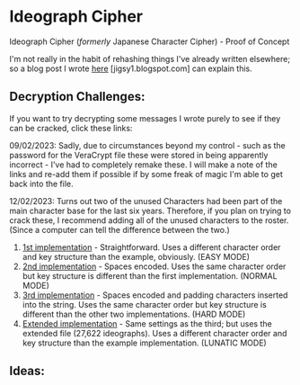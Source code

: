# Ideograph Cipher
Ideograph Cipher (<i>formerly</i> Japanese Character Cipher) - Proof of Concept

I'm not really in the habit of rehashing things I've already written elsewhere; so a blog post I wrote <a href="https://jigsy1.blogspot.com/2017/12/my-attempt-at-creating-substitution.html">here</a> [jigsy1.blogspot.com] can explain this.

## Decryption Challenges:

If you want to try decrypting some messages I wrote purely to see if they can be cracked, click these links:

09/02/2023: Sadly, due to circumstances beyond my control - such as the password for the VeraCrypt file these were stored in being apparently incorrect - I've had to completely remake these. I will make a note of the links and re-add them if possible if by some freak of magic I'm able to get back into the file.

12/02/2023: Turns out two of the unused Characters had been part of the main character base for the last six years. Therefore, if you plan on trying to crack these, I recommend adding all of the unused characters to the roster. (Since a computer can tell the difference between the two.)

1. <a href="https://github.com/Jigsy1/IdeoCipher/issues/2">1st implementation</a> - Straightforward. Uses a different character order and key structure than the example, obviously. (EASY MODE)
2. <a href="https://github.com/Jigsy1/IdeoCipher/issues/3">2nd implementation</a> - Spaces encoded. Uses the same character order but key structure is different than the first implementation. (NORMAL MODE)
3. <a href="https://github.com/Jigsy1/IdeoCipher/issues/4">3rd implementation</a> - Spaces encoded and padding characters inserted into the string. Uses the same character order but key structure is different than the other two implementations. (HARD MODE)
4. <a href="https://github.com/Jigsy1/IdeoCipher/issues/5">Extended implementation</a> - Same settings as the third; but uses the extended file (27,622 ideographs). Uses a different character order and key structure than the example implementation. (LUNATIC MODE)

## Ideas:

1. Cyber-Wire sevreal years ago on IRC suggested inserting fake spaces into the string if Space=... is true.
2. Duplicate character checker for the Python version to warn user if same character is elsewhere in the Keys.

## (Possible) Issues:
1. Encoding with Space= enabled, then changing the name to something like Spaces= and trying to decode the message will return something like "This!is!a!test." The same problem also happens with Null= being renamed. This shouldn't be an issue however as long as both parties have the exact same .ini structure.

###### Other Updates:
1. Found a <a href="https://archive.is/NhTlU">very large list</a> [rikai (archived)] of Ideographs (>20,000) and created another example key structure file now located in /extended/. (sqrt on IRC told me that a large majority of them are Chinese ideographs, so the cipher has been renamed.)
